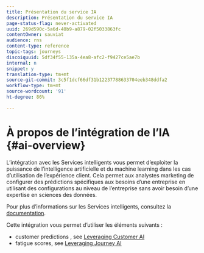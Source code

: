 ```yaml
---
title: Présentation du service IA
description: Présentation du service IA
page-status-flag: never-activated
uuid: 269d590c-5a6d-40b9-a879-02f5033863fc
contentOwner: sauviat
audience: rns
content-type: reference
topic-tags: journeys
discoiquuid: 5df34f55-135a-4ea8-afc2-f9427ce5ae7b
internal: n
snippet: y
translation-type: tm+mt
source-git-commit: 3c5f1dcf66df31b12237788633704eeb348ddfa2
workflow-type: tm+mt
source-wordcount: '91'
ht-degree: 86%

---
```



# À propos de l’intégration de l’IA {#ai-overview}

L’intégration avec les Services intelligents vous permet d’exploiter la puissance de l’intelligence artificielle et du machine learning dans les cas d’utilisation de l’expérience client. Cela permet aux analystes marketing de configurer des prédictions spécifiques aux besoins d’une entreprise en utilisant des configurations au niveau de l’entreprise sans avoir besoin d’une expertise en sciences des données.

Pour plus d’informations sur les Services intelligents, consultez la [documentation](https://docs.adobe.com/content/help/fr-FR/experience-platform/intelligent-services/home.html).

Cette intégration vous permet d’utiliser les éléments suivants :

* customer predictions , see [Leveraging Customer AI](../ai-services/leveraging-customer-ai.md)
* fatigue scores, see [Leveraging Journey AI](../ai-services/leveraging-fatigue-scores.md)



